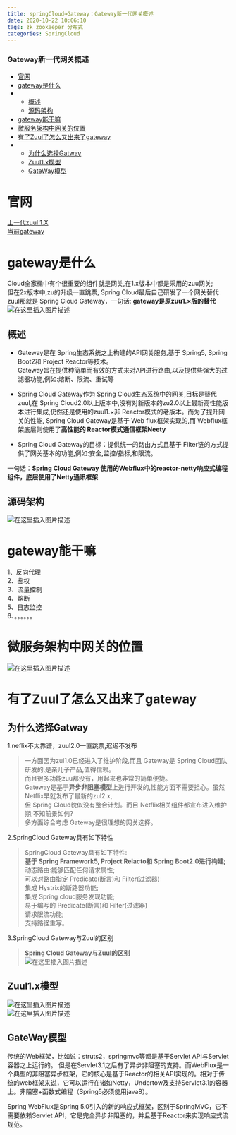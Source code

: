 ```yaml
---
title: springCloud→Gateway：Gateway新一代网关概述
date: 2020-10-22 10:06:10
tags: zk zookeeper 分布式
categories: SpringCloud
---
```


<!--more-->

### Gateway新一代网关概述

- [官网](#_2)
- [gateway是什么](#gateway_6)
- - [概述](#_10)
  - [源码架构](#_21)
- [gateway能干嘛](#gateway_25)
- [微服务架构中网关的位置](#_34)
- [有了Zuul了怎么又出来了gateway](#Zuulgateway_38)
- - [为什么选择Gatway](#Gatway_40)
  - [Zuul1.x模型](#Zuul1x_66)
  - [GateWay模型](#GateWay_71)

# 官网

[上一代zuul 1.X](https://github.com/Netflix/zuul/wiki)  
[当前gateway](https://cloud.spring.io/spring-cloud-static/spring-cloud-gateway/2.2.1.RELEASE/reference/html/)

# gateway是什么

Cloud全家桶中有个很重要的组件就是网关,在1.x版本中都是采用的zuu网关;  
但在2x版本中,zu的升级一直跳票, Spring Cloud最后自己研发了一个网关替代zuul那就是 Spring Cloud Gateway，一句话: **gateway是原zuu1.×版的替代**  
![在这里插入图片描述](https://img-blog.csdnimg.cn/20201022094646680.png?x-oss-process=image/watermark,type_ZmFuZ3poZW5naGVpdGk,shadow_10,text_aHR0cHM6Ly9ibG9nLmNzZG4ubmV0L3FxXzIxMDQwNTU5,size_16,color_FFFFFF,t_70#pic_center)

## 概述

- Gateway是在 Spring生态系统之上构建的API网关服务,基于 Spring5, Spring Boot2和 Project Reactor等技术。  
  Gateway旨在提供种简单而有效的方式来对API进行路由,以及提供些强大的过滤器功能,例如:熔断、限流、重试等

- Spring Cloud Gateway作为 Spring Cloud生态系统中的网关,目标是替代zuul,在 Spring Cloud2.0以上版本中,没有对新版本的zu2.0以上最新高性能版本进行集成,仍然还是使用的zuul1.×非 Reactor模式的老版本。而为了提升网关的性能, Spring Cloud Gateway是基于 Web flux框架实现的,而 Webflux框架底层则使用了**高性能的 Reactor模式通信框架Neety**

- Spring Cloud Gateway的目标：提供统一的路由方式且基于 Filter链的方式提供了网关基本的功能,例如:安全,监控/指标,和限流。

一句话：**Spring Cloud Gateway 使用的Webflux中的reactor-netty响应式编程组件，底层使用了Netty通讯框架**

## 源码架构

![在这里插入图片描述](https://img-blog.csdnimg.cn/20201022095150745.png?x-oss-process=image/watermark,type_ZmFuZ3poZW5naGVpdGk,shadow_10,text_aHR0cHM6Ly9ibG9nLmNzZG4ubmV0L3FxXzIxMDQwNTU5,size_16,color_FFFFFF,t_70#pic_center)

# gateway能干嘛

1、反向代理  
2、鉴权  
3、流量控制  
4、熔断  
5、日志监控  
6、。。。。。。

# 微服务架构中网关的位置

![在这里插入图片描述](https://img-blog.csdnimg.cn/20201022095305289.png?x-oss-process=image/watermark,type_ZmFuZ3poZW5naGVpdGk,shadow_10,text_aHR0cHM6Ly9ibG9nLmNzZG4ubmV0L3FxXzIxMDQwNTU5,size_16,color_FFFFFF,t_70#pic_center)

# 有了Zuul了怎么又出来了gateway

## 为什么选择Gatway

1.neflix不太靠谱，zuul2.0一直跳票,迟迟不发布

> 一方面因为zul1.0已经进入了维护阶段,而且 Gateway是 Spring Cloud团队研发的,是亲儿子产品,值得信赖。  
> 而且很多功能zuu都没有，用起来也非常的简单便捷。  
> Gateway是基于**异步非阻塞模型**上迸行开发的,性能方面不需要担心。虽然 Netflix早就发布了最新的zul2.x,  
> 但 Spring Cloud貌似没有整合计划。而目 Netflix相关组件都宣布进入维护期;不知前景如何\?  
> 多方面综合考虑 Gateway是很理想的网关选择。

2.SpringCloud Gateway具有如下特性

> SpringCloud Gateway具有如下特性:  
> **基于 Spring Framework5, Project Relacto和 Spring Boot2.0进行构建;**  
> 动态路由:能够匹配任何请求属性;  
> 可以对路由指定 Predicate\(断言\)和 Filter\(过滤器\)  
> 集成 Hystrix的断路器功能;  
> 集成 Spring cloud服务发现功能;  
> 易于编写的 Predicate\(断言\)和 Filter\(过滤器\)  
> 请求限流功能;  
> 支持路径重写。

3.SpringCloud Gateway与Zuul的区别

> **Spring Cloud Gateway与Zuul的区别**  
> ![在这里插入图片描述](https://img-blog.csdnimg.cn/20201022095710961.png?x-oss-process=image/watermark,type_ZmFuZ3poZW5naGVpdGk,shadow_10,text_aHR0cHM6Ly9ibG9nLmNzZG4ubmV0L3FxXzIxMDQwNTU5,size_16,color_FFFFFF,t_70#pic_center)

## Zuul1.x模型

![在这里插入图片描述](https://img-blog.csdnimg.cn/20201022095934441.png?x-oss-process=image/watermark,type_ZmFuZ3poZW5naGVpdGk,shadow_10,text_aHR0cHM6Ly9ibG9nLmNzZG4ubmV0L3FxXzIxMDQwNTU5,size_16,color_FFFFFF,t_70#pic_center)  
![在这里插入图片描述](https://img-blog.csdnimg.cn/20201022100007481.png?x-oss-process=image/watermark,type_ZmFuZ3poZW5naGVpdGk,shadow_10,text_aHR0cHM6Ly9ibG9nLmNzZG4ubmV0L3FxXzIxMDQwNTU5,size_16,color_FFFFFF,t_70#pic_center)

## GateWay模型

传统的Web框架，比如说：struts2，springmvc等都是基于Servlet API与Servlet容器之上运行的。 但是在Servlet3.1之后有了异步非阻塞的支持。而WebFlux是一个典型的非阻塞异步框架，它的核心是基于Reactor的相关API实现的。相对于传统的web框架来说，它可以运行在诸如Netty，Undertow及支持Servlet3.1的容器上。非阻塞+函数式编程（Spring5必须使用java8）。

Spring WebFlux是Spring 5.0引入的新的响应式框架，区别于SpringMVC，它不需要依赖Servlet API，它是完全异步非阻塞的，并且基于Reactor来实现响应式流规范。